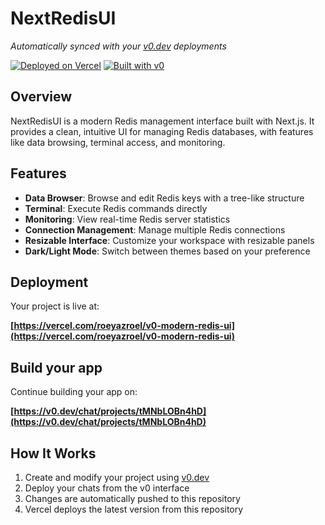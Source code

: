 # NextRedisUI

*Automatically synced with your [v0.dev](https://v0.dev) deployments*

[![Deployed on Vercel](https://img.shields.io/badge/Deployed%20on-Vercel-black?style=for-the-badge&logo=vercel)](https://vercel.com/roeyazroel/v0-modern-redis-ui)
[![Built with v0](https://img.shields.io/badge/Built%20with-v0.dev-black?style=for-the-badge)](https://v0.dev/chat/projects/tMNbLOBn4hD)

## Overview

NextRedisUI is a modern Redis management interface built with Next.js. It provides a clean, intuitive UI for managing Redis databases, with features like data browsing, terminal access, and monitoring.

## Features

- **Data Browser**: Browse and edit Redis keys with a tree-like structure
- **Terminal**: Execute Redis commands directly
- **Monitoring**: View real-time Redis server statistics
- **Connection Management**: Manage multiple Redis connections
- **Resizable Interface**: Customize your workspace with resizable panels
- **Dark/Light Mode**: Switch between themes based on your preference

## Deployment

Your project is live at:

**[https://vercel.com/roeyazroel/v0-modern-redis-ui](https://vercel.com/roeyazroel/v0-modern-redis-ui)**

## Build your app

Continue building your app on:

**[https://v0.dev/chat/projects/tMNbLOBn4hD](https://v0.dev/chat/projects/tMNbLOBn4hD)**

## How It Works

1. Create and modify your project using [v0.dev](https://v0.dev)
2. Deploy your chats from the v0 interface
3. Changes are automatically pushed to this repository
4. Vercel deploys the latest version from this repository
